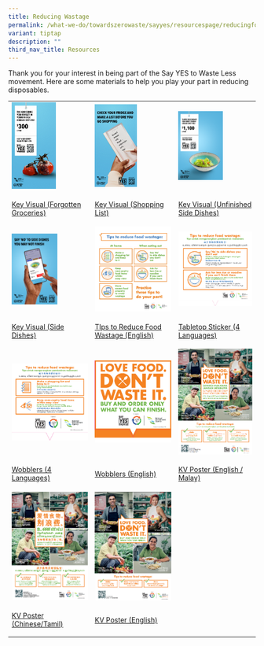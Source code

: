 ```yaml
---
title: Reducing Wastage
permalink: /what-we-do/towardszerowaste/sayyes/resourcespage/reducingfoodwastage/
variant: tiptap
description: ""
third_nav_title: Resources
---
```

<p>Thank you for your interest in being part of the Say YES to Waste Less
movement. Here are some materials to help you play your part in reducing
disposables.</p>
<table style="minWidth: 75px">
<colgroup>
<col>
<col>
<col>
</colgroup>
<tbody>
<tr>
<td rowspan="1" colspan="1"><a class="isomer-image-wrapper" href="/images/Say%20YES%20to%20Waste%20Less/Resources/forgotten_groceries_1.png"><img style="width: 58%;" height="auto" width="100%" alt="Forgotten Groceries" src="/images/Say YES to Waste Less/Resources/forgotten_groceries_tmb_medium.png"></a>
</td>
<td rowspan="1" colspan="1"><a class="isomer-image-wrapper" href="/images/Say%20YES%20to%20Waste%20Less/Resources/forgotten_groceries_2.png"><img style="width: 55%;" height="auto" width="100%" alt="Shopping List" src="/images/Say YES to Waste Less/Resources/shopping_list_tmb_medium.png"></a>
</td>
<td rowspan="1" colspan="1"><a class="isomer-image-wrapper" href="/images/Say%20YES%20to%20Waste%20Less/Resources/side_dishes_1bc1dc084536f49abadc64e4fdae95251.png"><img style="width: 60%;" height="auto" width="100%" alt="Side Dishes" src="/images/Say YES to Waste Less/Resources/side_dishes_1_tmb_medium.png"></a>
</td>
</tr>
<tr>
<td rowspan="1" colspan="1">
<p><a href="/images/Say%20YES%20to%20Waste%20Less/Resources/forgotten_groceries_1.png" rel="noopener noreferrer nofollow" target="_blank">Key Visual (Forgotten Groceries)</a>
</p>
</td>
<td rowspan="1" colspan="1">
<p><a href="/images/Say%20YES%20to%20Waste%20Less/Resources/forgotten_groceries_2.png" rel="noopener noreferrer nofollow" target="_blank">Key Visual (Shopping List)</a>
</p>
</td>
<td rowspan="1" colspan="1">
<p><a href="/images/Say%20YES%20to%20Waste%20Less/Resources/side_dishes_1bc1dc084536f49abadc64e4fdae95251.png" rel="noopener noreferrer nofollow" target="_blank">Key Visual (Unfinished Side Dishes)</a>
</p>
</td>
</tr>
<tr>
<td rowspan="1" colspan="1"><a class="isomer-image-wrapper" href="/images/Say%20YES%20to%20Waste%20Less/Resources/side_dishes_2.png"><img style="width: 60%;" height="auto" width="100%" alt="Side Dishes 2" src="/images/Say YES to Waste Less/Resources/side_dishes_2_tmb_medium.png"></a>
</td>
<td rowspan="1" colspan="1"><a class="isomer-image-wrapper" href="/images/Say%20YES%20to%20Waste%20Less/Resources/tips_to_reduce_food_wastage.png"><img style="width: 100%" height="auto" width="100%" alt="Tips to Reduce Food Wastage" src="/images/Say YES to Waste Less/Resources/tips_to_reduce_food_wastage_tmb_thumb200.png"></a>
</td>
<td rowspan="1" colspan="1">
<div class="isomer-image-wrapper">
<img style="width: 100%" height="auto" width="100%" alt="Tabletop Stker" src="/images/Say YES to Waste Less/Resources/tabletop_stker_tmb_thumb200.png">
</div>
</td>
</tr>
<tr>
<td rowspan="1" colspan="1">
<p><a href="/images/Say%20YES%20to%20Waste%20Less/Resources/side_dishes_2.png" rel="noopener noreferrer nofollow" target="_blank">Key Visual (Side Dishes)</a>
</p>
</td>
<td rowspan="1" colspan="1">
<p><a href="/images/Say%20YES%20to%20Waste%20Less/Resources/tips_to_reduce_food_wastage.png" rel="noopener noreferrer nofollow" target="_blank">TIps to Reduce Food Wastage (English)</a>
</p>
</td>
<td rowspan="1" colspan="1">
<p><a href="/files/Say%20YES%20to%20Waste%20Less/nea_284_t20_fwr_tabletopstk_emct.pdf" rel="noopener noreferrer nofollow" target="_blank">Tabletop Sticker (4 Languages)</a>
</p>
</td>
</tr>
<tr>
<td rowspan="1" colspan="1">
<div class="isomer-image-wrapper">
<img style="width: 100%" height="auto" width="100%" alt="FWR Wobbler EMCT" src="/images/Say YES to Waste Less/Resources/fwr_wobbler_emct_tmb_thumb200.png">
</div>
</td>
<td rowspan="1" colspan="1">
<div class="isomer-image-wrapper">
<img style="width: 100%" height="auto" width="100%" alt="FWR wobbler" src="/images/Say YES to Waste Less/Resources/fwr_wobbler_tmb_thumb200.png">
</div>
</td>
<td rowspan="1" colspan="1">
<div class="isomer-image-wrapper">
<img style="width: 100%" height="auto" width="100%" alt="KV poster EM" src="/images/Say YES to Waste Less/Resources/kv_poster_em_tmb_thumb200.png">
</div>
</td>
</tr>
<tr>
<td rowspan="1" colspan="1">
<p><a href="/files/Say%20YES%20to%20Waste%20Less/nea_296_t20_fwr_wobbler_emct.pdf" rel="noopener noreferrer nofollow" target="_blank">Wobblers (4 Languages)</a>
</p>
</td>
<td rowspan="1" colspan="1">
<p><a href="/files/Say%20YES%20to%20Waste%20Less/nea_280_t20_fwr_wobbler.pdf" rel="noopener noreferrer nofollow" target="_blank">Wobblers (English)</a>
</p>
</td>
<td rowspan="1" colspan="1">
<p><a href="/files/Say%20YES%20to%20Waste%20Less/nea_298_t20_fwr_kv_a3_poster_em_v10.pdf" rel="noopener noreferrer nofollow" target="_blank">KV Poster (English / Malay)</a>
</p>
</td>
</tr>
<tr>
<td rowspan="1" colspan="1">
<div class="isomer-image-wrapper">
<img style="width: 100%" height="auto" width="100%" alt="KV poster CT" src="/images/Say YES to Waste Less/Resources/kv_poster_ct_tmb_thumb200.png">
</div>
</td>
<td rowspan="1" colspan="1">
<div class="isomer-image-wrapper">
<img style="width: 100%" height="auto" width="100%" alt="KV poster eng" src="/images/Say YES to Waste Less/Resources/kv_poster_eng_tmb_thumb200.png">
</div>
</td>
<td rowspan="1" colspan="1">
<p></p>
</td>
</tr>
<tr>
<td rowspan="1" colspan="1">
<p><a href="/files/Say%20YES%20to%20Waste%20Less/nea_298_t20_fwr_kv_a3_poster_ct_v19_path.pdf" rel="noopener noreferrer nofollow" target="_blank">KV Poster (Chinese/Tamil)</a>
</p>
</td>
<td rowspan="1" colspan="1">
<p><a href="/files/Say%20YES%20to%20Waste%20Less/nea_297_t20_fwr_kv_a3_poster_english_r4.pdf" rel="noopener noreferrer nofollow" target="_blank">KV Poster (English)</a>
</p>
</td>
<td rowspan="1" colspan="1">
<p></p>
</td>
</tr>
</tbody>
</table>
<p></p>